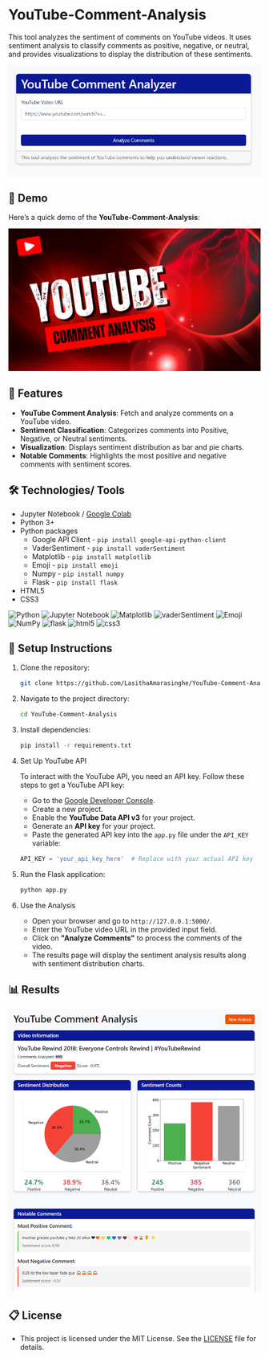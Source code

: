 # YouTube-Comment-Analysis

This tool analyzes the sentiment of comments on YouTube videos. It uses sentiment analysis to classify comments as positive, negative, or neutral, and provides visualizations to display the distribution of these sentiments.

<img src="https://github.com/LasithaAmarasinghe/YouTube-Comment-Analysis/raw/main/static/index.png" width="800" height="auto">

## 🎥 Demo

Here’s a quick demo of the **YouTube-Comment-Analysis**:

[![▶️ Watch the demo](https://github.com/LasithaAmarasinghe/YouTube-Comment-Analysis/raw/main/static/thumbnail.png)](https://vimeo.com/1068613686/94d8fc8668)

## 🚀 Features

- **YouTube Comment Analysis**: Fetch and analyze comments on a YouTube video.
- **Sentiment Classification**: Categorizes comments into Positive, Negative, or Neutral sentiments.
- **Visualization**: Displays sentiment distribution as bar and pie charts.
- **Notable Comments**: Highlights the most positive and negative comments with sentiment scores.

## 🛠️ Technologies/ Tools

* Jupyter Notebook / [Google Colab](https://colab.research.google.com/)
* Python 3+
* Python packages
  * Google API Client - `pip install google-api-python-client`
  * VaderSentiment - `pip install vaderSentiment`
  * Matplotlib - `pip install matplotlib`
  * Emoji - `pip install emoji`
  * Numpy - `pip install numpy`
  * Flask - `pip install flask`
* HTML5
* CSS3
 
![Python](https://img.shields.io/badge/python-3670A0?logo=python&logoColor=FFFF00)
![Jupyter Notebook](https://img.shields.io/badge/jupyter-%23FA0F00.svg?logo=jupyter&logoColor=white)
![Matplotlib](https://img.shields.io/badge/matplotlib-%23FF6F00)
![vaderSentiment](https://img.shields.io/badge/vaderSentiment-purple)
![Emoji](https://img.shields.io/badge/emoji-%23white)
![NumPy](https://img.shields.io/badge/numpy-%23013243.svg?logo=numpy&logoColor=white)
![flask](https://img.shields.io/badge/flask_-black)
![html5](https://img.shields.io/badge/html5-%23FF6F00.svg?logo=html5&logoColor=white)
![css3](https://img.shields.io/badge/css3-8A2BE2.svg?logo=css3&logoColor=white)

## 📖 Setup Instructions  

1. Clone the repository:
   ```sh
   git clone https://github.com/LasithaAmarasinghe/YouTube-Comment-Analysis.git
   ```
2. Navigate to the project directory:
   ```sh
   cd YouTube-Comment-Analysis
   ```
3. Install dependencies:
   ```sh
   pip install -r requirements.txt
   ```
4. Set Up YouTube API

   To interact with the YouTube API, you need an API key. Follow these steps to get a YouTube API key:

    * Go to the [Google Developer Console](https://console.developers.google.com/).
    * Create a new project.
    * Enable the **YouTube Data API v3** for your project.
    * Generate an **API key** for your project.
    * Paste the generated API key into the `app.py` file under the `API_KEY` variable:

    ```python
    API_KEY = 'your_api_key_here'  # Replace with your actual API key
    
5. Run the Flask application:
   ```sh
   python app.py
   ```

6. Use the Analysis

   * Open your browser and go to `http://127.0.0.1:5000/`.
   * Enter the YouTube video URL in the provided input field.
   * Click on **"Analyze Comments"** to process the comments of the video.
   * The results page will display the sentiment analysis results along with sentiment distribution charts.
  
## 📊 Results

<img src="https://github.com/LasithaAmarasinghe/YouTube-Comment-Analysis/raw/main/static/result.png" width="800" height="auto">

## 📋 License
 
 * This project is licensed under the MIT License. See the [LICENSE](MIT-LICENSE.txt) file for details.
